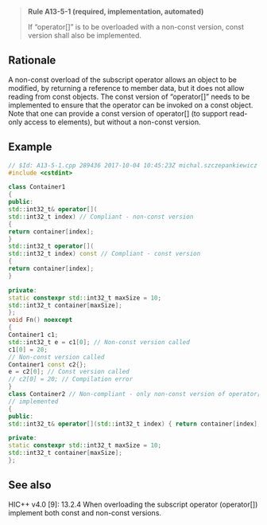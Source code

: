 > **Rule A13-5-1 (required, implementation, automated)**
>
> If “operator[]” is to be overloaded with a non-const version, const
> version shall also be implemented.

## Rationale

A non-const overload of the subscript operator allows an object to be modified, by
returning a reference to member data, but it does not allow reading from const
objects. The const version of “operator[]” needs to be implemented to ensure that the
operator can be invoked on a const object.
Note that one can provide a const version of operator[] (to support read-only access
to elements), but without a non-const version.

## Example

```cpp
// $Id: A13-5-1.cpp 289436 2017-10-04 10:45:23Z michal.szczepankiewicz $
#include <cstdint>

class Container1
{
public:
std::int32_t& operator[](
std::int32_t index) // Compliant - non-const version
{
return container[index];
}
std::int32_t operator[](
std::int32_t index) const // Compliant - const version
{
return container[index];
}

private:
static constexpr std::int32_t maxSize = 10;
std::int32_t container[maxSize];
};
void Fn() noexcept
{
Container1 c1;
std::int32_t e = c1[0]; // Non-const version called
c1[0] = 20;
// Non-const version called
Container1 const c2{};
e = c2[0]; // Const version called
// c2[0] = 20; // Compilation error
}
class Container2 // Non-compliant - only non-const version of operator[]
// implemented
{
public:
std::int32_t& operator[](std::int32_t index) { return container[index]; }

private:
static constexpr std::int32_t maxSize = 10;
std::int32_t container[maxSize];
};

```

## See also

HIC++ v4.0 [9]: 13.2.4 When overloading the subscript operator (operator[])
implement both const and non-const versions.
